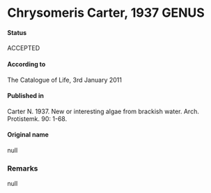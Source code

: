 Chrysomeris Carter, 1937 GENUS
=======

#### Status
ACCEPTED

#### According to
The Catalogue of Life, 3rd January 2011

#### Published in
Carter N. 1937. New or interesting algae from brackish water. Arch. Protistemk. 90: 1-68.

#### Original name
null

### Remarks
null